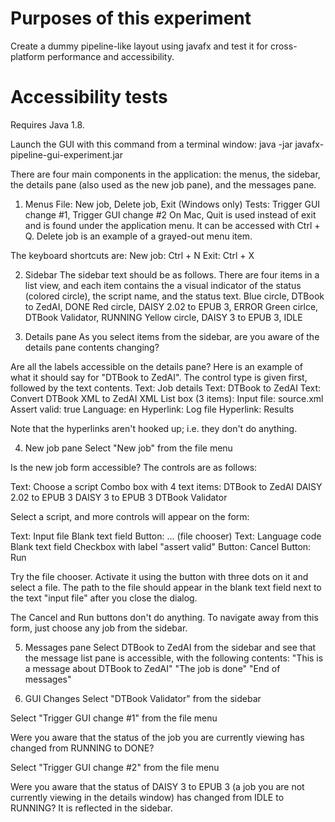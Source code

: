 Purposes of this experiment
===

Create a dummy pipeline-like layout using javafx and test it for cross-platform performance and accessibility. 

Accessibility tests
===
Requires Java 1.8.

Launch the GUI with this command from a terminal window:
java -jar javafx-pipeline-gui-experiment.jar

There are four main components in the application: the menus, the sidebar, the details pane (also used as the new job pane), and the messages pane.

1. Menus
File: New job, Delete job, Exit (Windows only)
Tests: Trigger GUI change #1, Trigger GUI change #2
On Mac, Quit is used instead of exit and is found under the application menu. It can be accessed with Ctrl + Q.
Delete job is an example of a grayed-out menu item.

The keyboard shortcuts are:
New job: Ctrl + N
Exit: Ctrl + X


2. Sidebar
The sidebar text should be as follows. There are four items in a list view, and each item contains the a visual indicator of the status (colored circle), the script name, and the status text.
Blue circle, DTBook to ZedAI, DONE
Red circle, DAISY 2.02 to EPUB 3, ERROR
Green cirlce, DTBook Validator, RUNNING
Yellow circle, DAISY 3 to EPUB 3, IDLE

3. Details pane
As you select items from the sidebar, are you aware of the details pane contents changing?

Are all the labels accessible on the details pane? Here is an example of what it should say for "DTBook to ZedAI". The control type is given first, followed by the text contents.
Text: Job details
Text: DTBook to ZedAI
Text: Convert DTBook XML to ZedAI XML
List box (3 items):
Input file: source.xml
Assert valid: true
Language: en
Hyperlink: Log file
Hyperlink: Results

Note that the hyperlinks aren't hooked up; i.e. they don't do anything.


4. New job pane
Select "New job" from the file menu

Is the new job form accessible? The controls are as follows:

Text: Choose a script
Combo box with 4 text items:
DTBook to ZedAI
DAISY 2.02 to EPUB 3
DAISY 3 to EPUB 3
DTBook Validator
 
Select a script, and more controls will appear on the form:

Text: Input file
Blank text field
Button: ... (file chooser)
Text: Language code
Blank text field
Checkbox with label "assert valid"
Button: Cancel
Button: Run

Try the file chooser. Activate it using the button with three dots on it and select a file. The path to the file should appear in the blank text field next to the text "input file" after you close the dialog.

The Cancel and Run buttons don't do anything. To navigate away from this form, just choose any job from the sidebar.

5. Messages pane
 Select DTBook to ZedAI from the sidebar and see that the message list pane is accessible, with the following contents:
 "This is a message about DTBook to ZedAI"
 "The job is done"
 "End of messages"

6. GUI Changes
Select "DTBook Validator" from the sidebar

Select "Trigger GUI change #1" from the file menu

Were you aware that the status of the job you are currently viewing has changed from RUNNING to DONE? 

Select "Trigger GUI change #2" from the file  menu

Were you aware that the status of DAISY 3 to EPUB 3 (a job you are not currently viewing in the details window) has changed from IDLE to RUNNING? It is reflected in the sidebar.


